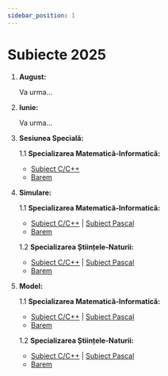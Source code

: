 ```yaml
---
sidebar_position: 1
---
```


# Subiecte 2025

1. **August:**

    Va urma...

2. **Iunie:**

    Va urma...

3. **Sesiunea Specială:**

    1.1 **Specializarea Matematică-Informatică:**
    - <a href="/2025/SubiectSpeciala2025MIC.pdf" target="_blank">Subiect C/C++</a>
    - <a href="/2025/BaremSpeciala2025MI.pdf" target="_blank">Barem</a>

4. **Simulare:**

    1.1 **Specializarea Matematică-Informatică:**
    - <a href="/2025/SubiectSimulare2025MIC.pdf" target="_blank">Subiect C/C++</a> | <a href="/2025/SubiectSimulare2025MIPascal.pdf" target="_blank">Subiect Pascal</a>
    - <a href="/2025/BaremSimulare2025MI.pdf" target="_blank">Barem</a>

    1.2 **Specializarea Științele-Naturii:**
    - <a href="/2025/SubiectSimulare2025MIC.pdf" target="_blank">Subiect C/C++</a> | <a href="/2025/SubiectSimulare2025MIPascal.pdf" target="_blank">Subiect Pascal</a>
    - <a href="/2025/BaremSimulare2025SN.pdf" target="_blank">Barem</a>

5. **Model:**

    1.1 **Specializarea Matematică-Informatică:**
    - <a href="/2025/SubiectModel2025MIC.pdf" target="_blank">Subiect C/C++</a> | <a href="/2025/SubiectModel2025MIPascal.pdf" target="_blank">Subiect Pascal</a>
    - <a href="/2025/BaremModel2025MI.pdf" target="_blank">Barem</a>

    1.2 **Specializarea Științele-Naturii:**
    - <a href="/2025/SubiectModel2025SNC.pdf" target="_blank">Subiect C/C++</a> | <a href="/2025/SubiectModel2025SNPascal.pdf" target="_blank">Subiect Pascal</a>
    - <a href="/2025/BaremModel2025SN.pdf" target="_blank">Barem</a>
